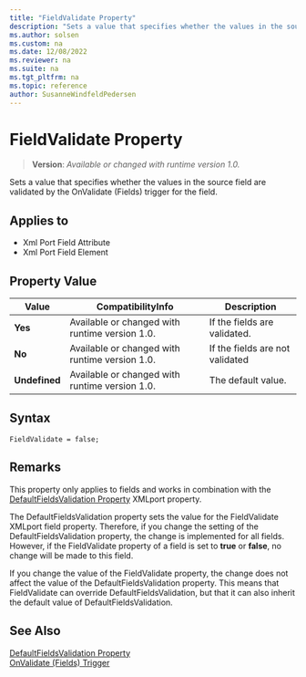 ```yaml
---
title: "FieldValidate Property"
description: "Sets a value that specifies whether the values in the source field are validated by the OnValidate (Fields) trigger for the field."
ms.author: solsen
ms.custom: na
ms.date: 12/08/2022
ms.reviewer: na
ms.suite: na
ms.tgt_pltfrm: na
ms.topic: reference
author: SusanneWindfeldPedersen
---
```

[//]: # (START>DO_NOT_EDIT)
[//]: # (IMPORTANT:Do not edit any of the content between here and the END>DO_NOT_EDIT.)
[//]: # (Any modifications should be made in the .xml files in the ModernDev repo.)
# FieldValidate Property
> **Version**: _Available or changed with runtime version 1.0._

Sets a value that specifies whether the values in the source field are validated by the OnValidate (Fields) trigger for the field.

## Applies to
-   Xml Port Field Attribute
-   Xml Port Field Element

## Property Value

|Value|CompatibilityInfo|Description|
|-----------|-----------|---------------------------------------|
|**Yes**|Available or changed with runtime version 1.0.|If the fields are validated.|
|**No**|Available or changed with runtime version 1.0.|If the fields are not validated|
|**Undefined**|Available or changed with runtime version 1.0.|The default value.|

[//]: # (IMPORTANT: END>DO_NOT_EDIT)


## Syntax

```AL
FieldValidate = false;
```
 
## Remarks  

This property only applies to fields and works in combination with the [DefaultFieldsValidation Property](devenv-defaultfieldsvalidation-property.md) XMLport property.  
  
The DefaultFieldsValidation property sets the value for the FieldValidate XMLport field property. Therefore, if you change the setting of the DefaultFieldsValidation property, the change is implemented for all fields. However, if the FieldValidate property of a field is set to **true** or **false**, no change will be made to this field.  
  
If you change the value of the FieldValidate property, the change does not affect the value of the DefaultFieldsValidation property. This means that FieldValidate can override DefaultFieldsValidation, but that it can also inherit the default value of DefaultFieldsValidation.  
  
## See Also  

[DefaultFieldsValidation Property](devenv-defaultfieldsvalidation-property.md)   
[OnValidate (Fields) Trigger](../triggers-auto/field/devenv-onvalidate-field-trigger.md)